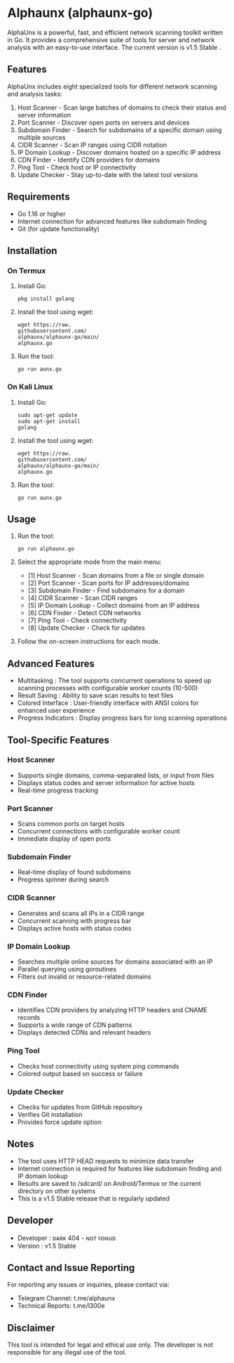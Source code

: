 # Alphaunx (alphaunx-go)
AlphaUnx is a powerful, fast, and efficient network scanning toolkit written in Go. It provides a comprehensive suite of tools for server and network analysis with an easy-to-use interface. The current version is v1.5 Stable .


## Features
AlphaUnx includes eight specialized tools for different network scanning and analysis tasks:

1. Host Scanner - Scan large batches of domains to check their status and server information
2. Port Scanner - Discover open ports on servers and devices
3. Subdomain Finder - Search for subdomains of a specific domain using multiple sources
4. CIDR Scanner - Scan IP ranges using CIDR notation
5. IP Domain Lookup - Discover domains hosted on a specific IP address
6. CDN Finder - Identify CDN providers for domains
7. Ping Tool - Check host or IP connectivity
8. Update Checker - Stay up-to-date with the latest tool versions
## Requirements
- Go 1.16 or higher
- Internet connection for advanced features like subdomain finding
- Git (for update functionality)
## Installation
### On Termux
1. Install Go:
   
   ```
   pkg install golang
   ```
2. Install the tool using wget:
   
   ```
   wget https://raw.
   githubusercontent.com/
   alphaunx/alphaunx-go/main/
   alphaunx.go
   ```
3. Run the tool:
   
   ```
   go run aunx.go
   ```
### On Kali Linux
1. Install Go:
   
   ```
   sudo apt-get update
   sudo apt-get install 
   golang
   ```
2. Install the tool using wget:
   
   ```
   wget https://raw.
   githubusercontent.com/
   alphaunx/alphaunx-go/main/
   alphaunx.go
   ```
3. Run the tool:
   
   ```
   go run aunx.go
   ```
## Usage
1. Run the tool:
   
   ```
   go run alphaunx.go
   ```
2. Select the appropriate mode from the main menu:
   
   - [1] Host Scanner - Scan domains from a file or single domain
   - [2] Port Scanner - Scan ports for IP addresses/domains
   - [3] Subdomain Finder - Find subdomains for a domain
   - [4] CIDR Scanner - Scan CIDR ranges
   - [5] IP Domain Lookup - Collect domains from an IP address
   - [6] CDN Finder - Detect CDN networks
   - [7] Ping Tool - Check connectivity
   - [8] Update Checker - Check for updates
3. Follow the on-screen instructions for each mode.
## Advanced Features
- Multitasking : The tool supports concurrent operations to speed up scanning processes with configurable worker counts (10-500)
- Result Saving : Ability to save scan results to text files
- Colored Interface : User-friendly interface with ANSI colors for enhanced user experience
- Progress Indicators : Display progress bars for long scanning operations
## Tool-Specific Features
### Host Scanner
- Supports single domains, comma-separated lists, or input from files
- Displays status codes and server information for active hosts
- Real-time progress tracking
### Port Scanner
- Scans common ports on target hosts
- Concurrent connections with configurable worker count
- Immediate display of open ports
### Subdomain Finder
- Real-time display of found subdomains
- Progress spinner during search
### CIDR Scanner
- Generates and scans all IPs in a CIDR range
- Concurrent scanning with progress bar
- Displays active hosts with status codes
### IP Domain Lookup
- Searches multiple online sources for domains associated with an IP
- Parallel querying using goroutines
- Filters out invalid or resource-related domains
### CDN Finder
- Identifies CDN providers by analyzing HTTP headers and CNAME records
- Supports a wide range of CDN patterns
- Displays detected CDNs and relevant headers
### Ping Tool
- Checks host connectivity using system ping commands
- Colored output based on success or failure
### Update Checker
- Checks for updates from GitHub repository
- Verifies Git installation
- Provides force update option
## Notes
- The tool uses HTTP HEAD requests to minimize data transfer
- Internet connection is required for features like subdomain finding and IP domain lookup
- Results are saved to /sdcard/ on Android/Termux or the current directory on other systems
- This is a v1.5 Stable release that is regularly updated
## Developer
- Developer : ᴅᴀʀᴋ 404 - ɴᴏᴛ ꜰᴏɴᴜᴅ
- Version : v1.5 Stable
## Contact and Issue Reporting
For reporting any issues or inquiries, please contact via:

- Telegram Channel: t.me/alphaunx
- Technical Reports: t.me/l300e
## Disclaimer
This tool is intended for legal and ethical use only. The developer is not responsible for any illegal use of the tool.
